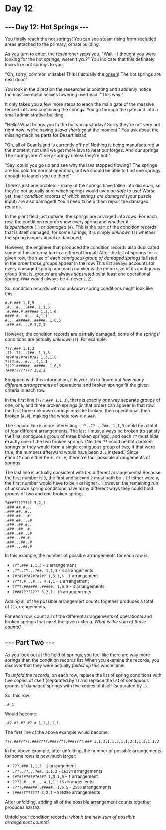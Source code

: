 # Day 12

## --- Day 12: Hot Springs ---

You finally reach the hot springs! You can see steam rising from secluded areas
attached to the primary, ornate building.

As you turn to enter,
the [researcher](https://adventofcode.com/2023/day/11) stops you. "Wait - I
thought you were looking for the hot springs, weren't you?" You indicate that
this definitely looks like hot springs to you.

"Oh, sorry, common mistake! This is actually
the [onsen](https://en.wikipedia.org/wiki/Onsen)! The hot springs are next
door."

You look in the direction the researcher is pointing and suddenly notice
the massive metal helixes towering overhead. "This way!"

It only takes you a few more steps to reach the main gate of the massive
fenced-off area containing the springs. You go through the gate and into a
small administrative building.

"Hello! What brings you to the hot springs today? Sorry they're not very hot
right now; we're having a *lava shortage* at the moment." You ask about the
missing machine parts for Desert Island.

"Oh, all of Gear Island is currently offline! Nothing is being manufactured at
the moment, not until we get more lava to heat our forges. And our springs. The
springs aren't very springy unless they're hot!"

"Say, could you go up and see why the lava stopped flowing? The springs are too
cold for normal operation, but we should be able to find one springy enough to
launch *you* up there!"

There's just one problem - many of the springs have fallen into disrepair, so
they're not actually sure which springs would even be *safe* to use! Worse yet,
their *condition records of which springs are damaged* (your puzzle input) are
also damaged! You'll need to help them repair the damaged records.

In the giant field just outside, the springs are arranged into *rows*. For each
row, the condition records show every spring and whether it
is *operational* (`.`) or *damaged* (`#`). This is the part of the condition
records that is itself damaged; for some springs, it is simply *unknown* (`?`)
whether the spring is operational or damaged.

However, the engineer that produced the condition records also duplicated some
of this information in a different format! After the list of springs for a
given row, the size of each *contiguous group of damaged springs* is listed in
the order those groups appear in the row. This list always accounts for every
damaged spring, and each number is the entire size of its contiguous group
(that is, groups are always separated by at least one operational
spring: `####` would always be `4`, never `2,2`).

So, condition records with no unknown spring conditions might look like this:

```
#.#.### 1,1,3
.#...#....###. 1,1,3
.#.###.#.###### 1,3,1,6
####.#...#... 4,1,1
#....######..#####. 1,6,5
.###.##....# 3,2,1
```

However, the condition records are partially damaged; some of the springs'
conditions are actually *unknown* (`?`). For example:

```
???.### 1,1,3
.??..??...?##. 1,1,3
?#?#?#?#?#?#?#? 1,3,1,6
????.#...#... 4,1,1
????.######..#####. 1,6,5
?###???????? 3,2,1
```

Equipped with this information, it is your job to figure out *how many
different arrangements* of operational and broken springs fit the given
criteria in each row.

In the first line (`???.### 1,1,3`), there is exactly *one* way separate groups
of one, one, and three broken springs (in that order) can appear in that row:
the first three unknown springs must be broken, then operational, then broken
(`#.#`), making the whole row `#.#.###`.

The second line is more interesting: `.??..??...?##. 1,1,3` could be a total
of *four* different arrangements. The last `?` must always be broken (to
satisfy the final contiguous group of three broken springs), and each `??` must
hide exactly one of the two broken springs. (Neither `??` could be both broken
springs or they would form a single contiguous group of two; if that were true,
the numbers afterward would have been `2,3` instead.) Since each `??` can
either be `#.` or `.#`, there are four possible arrangements of springs.

The last line is actually consistent with *ten* different arrangements! Because
the first number is `3`, the first and second `?` must both be `.` (if either
were `#`, the first number would have to be `4` or higher). However, the
remaining run of unknown spring conditions have many different ways they could
hold groups of two and one broken springs:

```
?###???????? 3,2,1
.###.##.#...
.###.##..#..
.###.##...#.
.###.##....#
.###..##.#..
.###..##..#.
.###..##...#
.###...##.#.
.###...##..#
.###....##.#
```

In this example, the number of possible arrangements for each row is:

- `???.### 1,1,3` - `1` arrangement
- `.??..??...?##. 1,1,3` - `4` arrangements
- `?#?#?#?#?#?#?#? 1,3,1,6` - `1` arrangement
- `????.#...#... 4,1,1` - `1` arrangement
- `????.######..#####. 1,6,5` - `4` arrangements
- `?###???????? 3,2,1` - `10` arrangements

Adding all of the possible arrangement counts together produces a total
of `21` arrangements.

For each row, count all of the different arrangements of operational and broken
springs that meet the given criteria. *What is the sum of those counts?*

## --- Part Two ---

As you look out at the field of springs, you feel like there are way more
springs than the condition records list. When you examine the records, you
discover that they were actually *folded up* this whole time!

To *unfold the records*, on each row, replace the list of spring conditions
with five copies of itself (separated by `?`) and replace the list of
contiguous groups of damaged springs with five copies of itself (separated
by `,`).

So, this row:

```
.# 1
```

Would become:

```
.#?.#?.#?.#?.# 1,1,1,1,1
```

The first line of the above example would become:

```
???.###????.###????.###????.###????.### 1,1,3,1,1,3,1,1,3,1,1,3,1,1,3
```

In the above example, after unfolding, the number of possible arrangements for
some rows is now much larger:

- `???.### 1,1,3` - `1` arrangement
- `.??..??...?##. 1,1,3` - `16384` arrangements
- `?#?#?#?#?#?#?#? 1,3,1,6` - `1` arrangement
- `????.#...#... 4,1,1` - `16` arrangements
- `????.######..#####. 1,6,5` - `2500` arrangements
- `?###???????? 3,2,1` - `506250` arrangements

After unfolding, adding all of the possible arrangement counts together produces `525152`.

Unfold your condition records; *what is the new sum of possible arrangement counts?*
